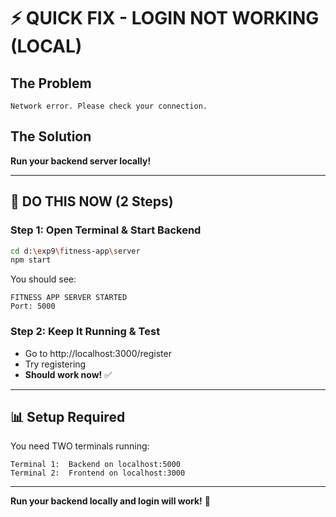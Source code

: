 # ⚡ QUICK FIX - LOGIN NOT WORKING (LOCAL)

## The Problem
```
Network error. Please check your connection.
```

## The Solution
**Run your backend server locally!**

---

## 🚀 DO THIS NOW (2 Steps)

### Step 1: Open Terminal & Start Backend

```bash
cd d:\exp9\fitness-app\server
npm start
```

You should see:
```
FITNESS APP SERVER STARTED
Port: 5000
```

### Step 2: Keep It Running & Test

- Go to http://localhost:3000/register
- Try registering
- **Should work now!** ✅

---

## 📊 Setup Required

You need TWO terminals running:

```
Terminal 1:  Backend on localhost:5000
Terminal 2:  Frontend on localhost:3000
```

---

**Run your backend locally and login will work!** 🔗
